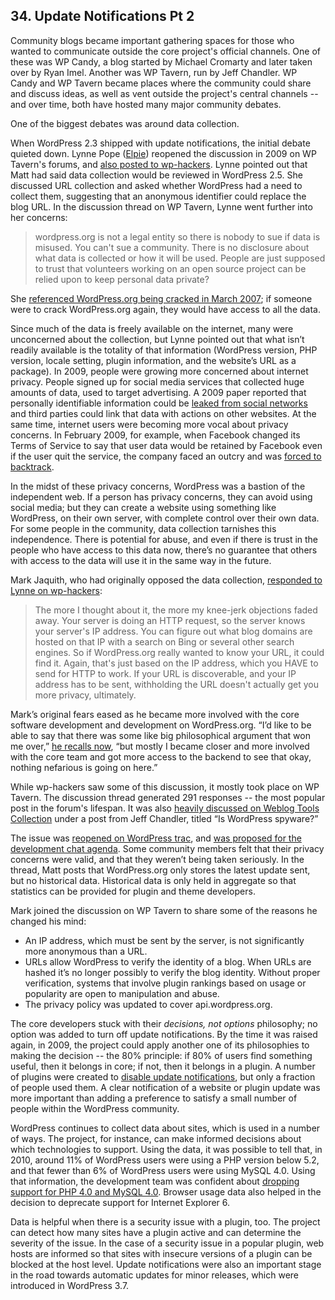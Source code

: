 
## 34. Update Notifications Pt 2

Community blogs became important gathering spaces for those who wanted to communicate outside the core project's official channels. One of these was WP Candy, a blog started by Michael Cromarty and later taken over by Ryan Imel. Another was WP Tavern, run by Jeff Chandler. WP Candy and WP Tavern became places where the community could share and discuss ideas, as well as vent outside the project's central channels -- and over time, both have hosted many major community debates. 

One of the biggest debates was around data collection.

When WordPress 2.3 shipped with update notifications, the initial debate quieted down. Lynne Pope ([Elpie](https://profiles.wordpress.org/Elpie)) reopened the discussion in 2009 on WP Tavern's forums, and [also posted to wp-hackers](http://lists.wordpress.org/pipermail/wp-hackers/2009-December/029083.html). Lynne pointed out that Matt had said data collection would be reviewed in WordPress 2.5. She discussed URL collection and asked whether WordPress had a need to collect them, suggesting that an anonymous identifier could replace the blog URL. In the discussion thread on WP Tavern, Lynne went further into her concerns:

>  wordpress.org is not a legal entity so there is nobody to sue if data is misused. You can't sue a community. There is no disclosure about what data is collected or how it will be used. People are just supposed to trust that volunteers working on an open source project can be relied upon to keep personal data private?	

She [referenced WordPress.org being cracked in March 2007](http://wordpress.org/news/2007/03/upgrade-212/); if someone were to crack WordPress.org again, they would have access to all the data.	

Since much of the data is freely available on the internet, many were unconcerned about the collection, but Lynne pointed out that what isn’t readily available is the totality of that information (WordPress version, PHP version, locale setting, plugin information, and the website’s URL as a package). In 2009, people were growing more concerned about internet privacy. People signed up for social media services that collected huge amounts of data, used to target advertising. A 2009 paper reported that personally identifiable information could be [leaked from social networks](http://conferences.sigcomm.org/sigcomm/2009/workshops/wosn/papers/p7.pdf) and third parties could link that data with actions on other websites. At the same time, internet users were becoming more vocal about privacy concerns. In February 2009, for example, when Facebook changed its Terms of Service to say that user data would be retained by Facebook even if the user quit the service, the company faced an outcry and was [forced to backtrack](https://www.facebook.com/notes/facebook/update-on-terms/54746167130).

In the midst of these privacy concerns, WordPress was a bastion of the independent web. If a person has privacy concerns, they can avoid using social media; but they can create a website using something like WordPress, on their own server, with complete control over their own data. For some people in the community, data collection tarnishes this independence. There is potential for abuse, and even if there is trust in the people who have access to this data now, there’s no guarantee that others with access to the data will use it in the same way in the future.
	
Mark Jaquith, who had originally opposed the data collection, [responded to Lynne on wp-hackers](http://lists.wordpress.org/pipermail/wp-hackers/2009-December/029089.html):	

> The more I thought about it, the more my knee-jerk objections faded away. Your server is doing an HTTP request, so the server knows your server's IP address. You can figure out what blog domains are hosted on that IP with a search on Bing or several other search engines. So if WordPress.org really wanted to know your URL, it could find it. Again, that's just based on the IP address, which you HAVE to send for HTTP to work. If your URL is discoverable, and your IP address has to be sent, withholding the URL doesn't actually get you more privacy, ultimately.	

Mark’s original fears eased as he became more involved with the core software development and development on WordPress.org. “I’d like to be able to say that there was some like big philosophical argument that won me over,” [he recalls now](http://archive.wordpress.org/interviews/2014_05_09_Jaquith.html#L133), “but mostly I became closer and more involved with the core team and got more access to the backend to see that okay, nothing nefarious is going on here.” 

While wp-hackers saw some of this discussion, it mostly took place on WP Tavern. The discussion thread generated 291 responses -- the most popular post in the forum's lifespan. It was also [heavily discussed on Weblog Tools Collection](http://weblogtoolscollection.com/archives/2009/12/10/is-wordpress-spyware/) under a post from Jeff Chandler, titled “Is WordPress spyware?”	

The issue was [reopened on WordPress trac](https://core.trac.wordpress.org/ticket/5066#comment:23), and [was proposed for the development chat agenda](http://make.wordpress.org/core/2009/12/10/suggest-agenda-items-for-dec-17th-dev-ch/#comment-1030). Some community members felt that their privacy concerns were valid, and that they weren’t being taken seriously. In the thread, Matt posts that WordPress.org only stores the latest update sent, but no historical data. Historical data is only held in aggregate so that statistics can be provided for plugin and theme developers.	

Mark joined the discussion on WP Tavern to share some of the reasons he changed his mind:	

- An IP address, which must be sent by the server, is not significantly more anonymous than a URL.	
- URLs allow WordPress to verify the identity of a blog. When URLs are hashed it’s no longer possibly to verify the blog identity. Without proper verification, systems that involve plugin rankings based on usage or popularity are open to manipulation and abuse.	
- The privacy policy was updated to cover api.wordpress.org.	

The core developers stuck with their _decisions, not options_ philosophy; no option was added to turn off update notifications. By the time it was raised again, in 2009, the project could apply another one of its philosophies to making the decision -- the 80% principle: if 80% of users find something useful, then it belongs in core; if not, then it belongs in a plugin. A number of plugins were created to [disable update notifications](https://wordpress.org/plugins/search.php?q=core+update+notification), but only a fraction of people used them. A clear notification of a website or plugin update was more important than adding a preference to satisfy a small number of people within the WordPress community.

WordPress continues to collect data about sites, which is used in a number of ways. The project, for instance, can make informed decisions about which technologies to support. Using the data, it was possible to tell that, in 2010, around 11% of WordPress users were using a PHP version below 5.2, and that fewer than 6% of WordPress users were using MySQL 4.0. Using that information, the development team was confident about [dropping support for PHP 4.0 and MySQL 4.0](http://wordpress.org/news/2010/07/eol-for-php4-and-mysql4/). Browser usage data also helped in the decision to deprecate support for Internet Explorer 6. 

Data is helpful when there is a security issue with a plugin, too. The project can detect how many sites have a plugin active and can determine the severity of the issue. In the case of a security issue in a popular plugin, web hosts are informed so that sites with insecure versions of a plugin can be blocked at the host level. Update notifications were also an important stage in the road towards automatic updates for minor releases, which were introduced in WordPress 3.7.	

